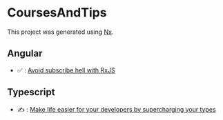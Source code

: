 

# CoursesAndTips

This project was generated using [Nx](https://nx.dev).

## Angular

* ✅ : [Avoid subscribe hell with RxJS](./packages/angular/src/app/subscribe-hell)

## Typescript

* ✍ : [Make life easier for your developers by supercharging your types](./packages/typescript/src/lib/features/conditional-object-properties)
